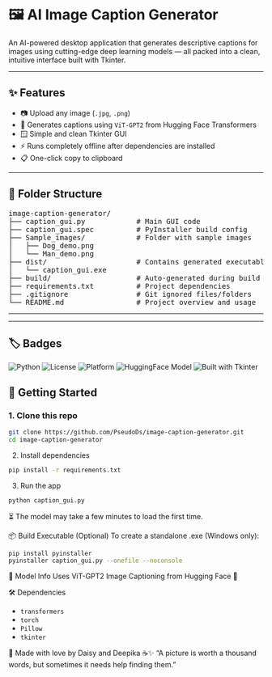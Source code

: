 # 🖼️ AI Image Caption Generator

An AI-powered desktop application that generates descriptive captions for images using cutting-edge deep learning models — all packed into a clean, intuitive interface built with Tkinter.

---

## ✨ Features

- 📷 Upload any image (`.jpg`, `.png`)
- 🧠 Generates captions using `ViT-GPT2` from Hugging Face Transformers
- 🪟 Simple and clean Tkinter GUI
- ⚡ Runs completely offline after dependencies are installed
- 📋 One-click copy to clipboard

---

## 📂 Folder Structure

<pre>
image-caption-generator/
├── caption_gui.py            # Main GUI code
├── caption_gui.spec          # PyInstaller build config
├── Sample_images/            # Folder with sample images
│   ├── Dog_demo.png
│   └── Man_demo.png
├── dist/                     # Contains generated executable
│   └── caption_gui.exe
├── build/                    # Auto-generated during build
├── requirements.txt          # Project dependencies
├── .gitignore                # Git ignored files/folders
└── README.md                 # Project overview and usage
</pre>

---
---

## 🏷️ Badges

![Python](https://img.shields.io/badge/Python-3.8+-blue.svg)
![License](https://img.shields.io/github/license/PseudoDs/image-caption-generator)
![Platform](https://img.shields.io/badge/Platform-Windows%20%7C%20Linux-lightgrey)
![HuggingFace Model](https://img.shields.io/badge/Model-ViT--GPT2-orange)
![Built with Tkinter](https://img.shields.io/badge/UI-Tkinter-blueviolet)

## 🚀 Getting Started

### 1. Clone this repo
```bash
git clone https://github.com/PseudoDs/image-caption-generator.git
cd image-caption-generator
```



2. Install dependencies

```bash
pip install -r requirements.txt
```



3. Run the app

```bash
python caption_gui.py
```
⏳ The model may take a few minutes to load the first time.



📦 Build Executable (Optional)
To create a standalone .exe (Windows only):

```bash
pip install pyinstaller
pyinstaller caption_gui.py --onefile --noconsole
```


🧠 Model Info
Uses ViT-GPT2 Image Captioning from Hugging Face 🤗



🛠️ Dependencies

- `transformers`
- `torch`
- `Pillow`
- `tkinter`


💖 Made with love by Daisy and Deepika ☕✨
“A picture is worth a thousand words, but sometimes it needs help finding them.”
